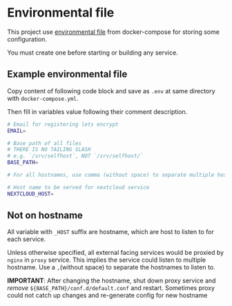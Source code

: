 # Environmental file
This project use [environmental file] from docker-compose for storing some configuration.

You must create one before starting or building any service.

[environmental file]: https://docs.docker.com/compose/env-file/

## Example environmental file
Copy content of following code block and save as `.env` at same directory with `docker-compose.yml`.

Then fill in variables value following their comment description.

```bash
# Email for registering lets encrypt
EMAIL=

# Base path of all files
# THERE IS NO TAILING SLASH
# e.g. `/srv/selfhost`, NOT `/srv/selfhost/`
BASE_PATH=

# For all hostnames, use comma (without space) to separate multiple host names.

# Host name to be served for nextcloud service
NEXTCLOUD_HOST=
```

## Not on hostname
All variable with `_HOST` suffix are hostname, which are host to listen to for each service.

Unless otherwise specified, all external facing services would be proxied by `nginx` in `proxy` service.
This implies the service could listen to multiple hostname. Use a `,`(without space) to separate the
hostnames to listen to.

__IMPORTANT__: After changing the hostname, shut down proxy service and _remove_ `${BASE_PATH}/conf.d/default.conf` and restart.
Sometimes proxy could not catch up changes and re-generate config for new hostname
